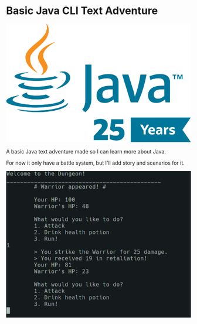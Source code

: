# Basic Java CLI Text Adventure

<p align="center">
<img src="images/java.png">
</p>

A basic Java text adventure made so I can learn more about Java.

For now it only have a battle system, but I'll add story and scenarios for it.

<p align="center">
<img src="images/gameplay.png">
</p>
